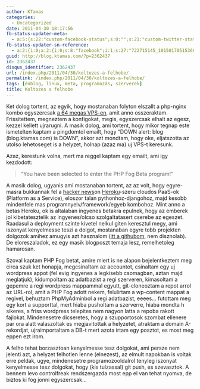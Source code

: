 ```yaml
---
author: KTamas
categories:
  - Uncategorized
date: 2011-04-30 18:17:56
fb-status-updater-meta:
  - a:5:{s:22:"custom-facebook-status";s:0:"";s:21:"custom-twitter-status";s:0:"";s:7:"fb-push";s:1:"1";s:7:"tw-push";s:1:"1";s:4:"push";s:1:"1";}
fb-status-updater-sn-reference:
  - a:2:{i:0;a:2:{i:0;s:8:"facebook";i:1;s:27:"722715145_10150170515360146";}i:1;a:2:{i:0;s:7:"twitter";i:1;s:17:"64393066534019072";}}
guid: http://blog.ktamas.com/?p=2362437
id: 2362437
disqus_identifier: 2362437
url: /index.php/2011/04/30/koltozes-a-felhobe/
permalink: /index.php/2011/04/30/koltozes-a-felhobe/
tags: [énblog, linux, meta, programozás, szerverek]
title: Koltozes a felhobe
---
```


Ket dolog tortent, az egyik, hogy mostanaban folyton elszallt a php-nginx kombo egyszercsak [a 64 megas VPS-en](http://blog.ktamas.com/index.php/2010/10/12/64-megabytes-should-be-enough-for-everyone/), amit anno osszeraktam. Frissitettem, megneztem a konfigokat, megis, egyszercsak elhalt az egesz, kezzel kellett ujrarugni. A masik dolog, ami tortent, hogy mikor tegnap este ismetelten kaptam a pingdomtol emailt, hogy &#8220;DOWN alert: blog (blog.ktamas.com) is DOWN&#8221;, akkor azt mondtam, hogy oke, eljatszotta az utolso lehetoseget is a helyzet, holnap (azaz ma) uj VPS-t keresunk. 

Azaz, kerestunk volna, mert ma reggel kaptam egy emailt, ami igy kezdodott:

> &#8220;You have been selected to enter the PHP Fog Beta program!&#8221;

A masik dolog, ugyanis ami mostanaban tortent, az az volt, hogy egyre-masra bukkannak fel a [hacker news](http://news.ycombinator.com/)on [Heroku](http://www.heroku.com/)-szeru cloudos PaaS-ok (Platform as a Service), eloszor talan pythonhoz-djangohoz, majd kesobb mindenfele mas programnyelv/framework/egyeb kombohoz. Mint anno a betas Heroku, ok is altalaban ingyenes betakra epulnek, hogy az emberek jol kibetatesztelik az ingyenes/olcso szolgaltatasert cserebe az egeszet. Raadasul a deployment szinte kivetel nelkul giten keresztul megy, ami iszonyat kenyelmesse teszi a dolgot, mostanaban egyre tobb projekten dolgozok amihez amugyis azt hasznalom ([itt a githubom](http://www.github.com/ktamas/), nem disznolab). De eloreszaladok, ez egy masik blogposzt temaja lesz, remelhetoleg hamarosan.

Szoval kaptam PHP Fog betat, amire miert is ne alapon bejelentkeztem meg circa szuk ket honapja, megcsinaltam az accountot, csinaltam egy uj wordpress appot (fel evig ingyenes a legkisebb csomagban, aztan majd meglatjuk), kidumpoltam az adatbazist a regi szerveren, kimasoltam a gepemre a regi wordpress mappammal egyutt, git-cloneoztam a repot arrol az URL-rol, amit a PHP Fog adott nekem, felulirtam a wp-content mappat a regivel, behuztam PhpMyAdminbol a regi adatbazist, eeees&#8230; futottam meg egy kort a supporttal, mert hiaba pusholtam a szerverre, hiaba mondta h sikeres, a friss wordpress telepites nem nagyon latta a repoba rakott fajlokat. Mindenesetre dicseretes, hogy a szupportosok szombat ellenere par ora alatt valaszoltak es megjavitottak a helyzetet, atraktam a domain A-rekordjat, ujraimportaltam a DB-t mert azota irtam egy posztot, es most meg eppen ezt irom.

A felho tehat borzasztoan kenyelmesse tesz dolgokat, ami persze nem jelenti azt, a helyzet felhotlen lenne (elnezest), az elmult napokban is voltak erre peldak, ugye, mindenesetre programozooldalrol tenyleg iszonyat kenyelmesse tesz dolgokat, hogy (kis tulzassal) git push, es szevasztok. A bennem levo controlfreak rendszergazda most epp el van tehat nyomva, de biztos ki fog jonni egyszercsak&#8230;
